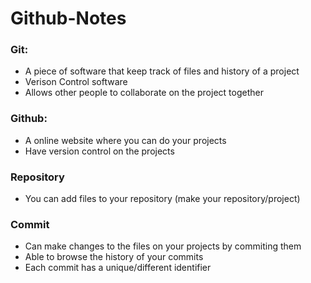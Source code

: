 # Github-Notes
### Git:
- A piece of software that keep track of files and history of a project
- Verison Control software 
- Allows other people to collaborate on the project together

### Github:
- A online website where you can do your projects
- Have version control on the projects 

### Repository 
- You can add files to your repository (make your repository/project)

### Commit 
- Can make changes to the files on your projects by commiting them 
- Able to browse the history of your commits 
- Each commit has a unique/different identifier
